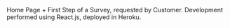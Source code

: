 Home Page + First Step of a Survey, requested by Customer. 
Development performed using React.js, deployed in Heroku.
